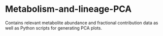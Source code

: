 # Metabolism-and-lineage-PCA
Contains relevant metabolite abundance and fractional contribution data as well as Python scripts for generating PCA plots.
